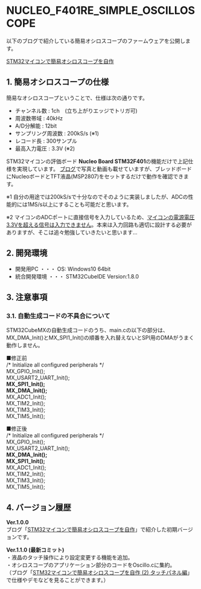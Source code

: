 # NUCLEO_F401RE_SIMPLE_OSCILLOSCOPE

以下のブログで紹介している簡易オシロスコープのファームウェアを公開します。

[STM32マイコンで簡易オシロスコープを自作](https://mzmlab.hatenablog.com/entry/stm32-oscilloscope)


## 1. 簡易オシロスコープの仕様

簡易なオシロスコープということで、仕様は次の通りです。

* チャンネル数 : 1ch　(立ち上がりエッジでトリガ可)
* 周波数帯域 : 40kHz
* A/D分解能 : 12bit
* サンプリング周波数 : 200kS/s (※1)
* レコード長 : 300サンプル
* 最高入力電圧 : 3.3V (※2)

STM32マイコンの評価ボード **Nucleo Board STM32F401**の機能だけで上記仕様を実現しています。
[ブログ](https://mzmlab.hatenablog.com/entry/stm32-oscilloscope)で写真と動画も載せていますが、ブレッドボードにNucleoボードとTFT液晶(MSP2807)をセットするだけで動作を確認できます。  

※1 自分の用途では200kS/sで十分なのでそのように実装しましたが、ADCの性能的には1MS/s以上にすることも可能だと思います。

※2 マイコンのADCポートに直接信号を入力しているため、<u>マイコンの電源電圧3.3Vを超える信号は入力できません</u>。本来は入力回路も適切に設計する必要がありますが、そこは追々勉強していきたいと思います...


## 2. 開発環境
* 開発用PC ・・・ OS: Windows10 64bit
* 統合開発環境 ・・・ STM32CubeIDE Version:1.8.0

## 3. 注意事項
### 3.1. 自動生成コードの不具合について
STM32CubeMXの自動生成コードのうち、main.cの以下の部分は、MX_DMA_Init()とMX_SPI1_Init()の順番を入れ替えないとSPI用のDMAがうまく動作しません。

■修正前  
  /* Initialize all configured peripherals */  
  MX_GPIO_Init();  
  MX_USART2_UART_Init();  
  **MX_SPI1_Init();**  
  **MX_DMA_Init();**  
  MX_ADC1_Init();  
  MX_TIM2_Init();  
  MX_TIM3_Init();  
  MX_TIM5_Init();  

■修正後  
  /* Initialize all configured peripherals */  
  MX_GPIO_Init();  
  MX_USART2_UART_Init();  
  **MX_DMA_Init();**  
  **MX_SPI1_Init();**  
  MX_ADC1_Init();  
  MX_TIM2_Init();  
  MX_TIM3_Init();  
  MX_TIM5_Init();  

## 4. バージョン履歴
**Ver.1.0.0**  
ブログ「[STM32マイコンで簡易オシロスコープを自作](https://mzmlab.hatenablog.com/entry/stm32-oscilloscope)」で紹介した初期バージョンです。

**Ver.1.1.0 (最新コミット)**  
・液晶のタッチ操作により設定変更する機能を追加。  
・オシロスコープのアプリケーション部分のコードをOscillo.cに集約。  
（ブログ「[STM32マイコンで簡易オシロスコープを自作 (2) タッチパネル編](https://mzmlab.hatenablog.com/entry/stm32-oscilloscope-2)」で仕様やデモなどを見ることができます。）